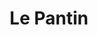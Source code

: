 ---
title: Le Pantin

videoId: -sXMtbELzQQ
thumbnail: https://img.youtube.com/vi/-sXMtbELzQQ/hqdefault.jpg

caption: "Réalisé en 1990, ce court-métrage illustre le processus de création de l'animateur : après des mois de patience sur une table à dessin, un pantin en bois naît dans un monde en trois dimensions sous les yeux de son créateur. Il se découvre lentement et se met à marcher. Se croyant seul, il s'arrête soudain, surpris et intimidé de se sentir observé par celui-ci."
---